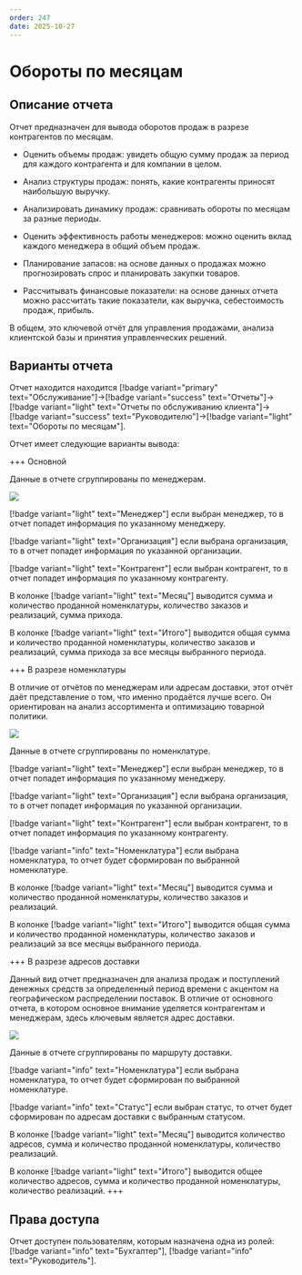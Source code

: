 ```yaml
---
order: 247
date: 2025-10-27
---
```

# Обороты по месяцам

## Описание отчета

Отчет предназначен для вывода оборотов продаж в разрезе контрагентов по месяцам.

- Оценить объемы продаж: увидеть общую сумму продаж за период для каждого контрагента и для компании в целом. 

- Анализ структуры продаж: понять, какие контрагенты приносят наибольшую выручку.

- Анализировать динамику продаж: сравнивать обороты по месяцам за разные периоды.

- Оценить эффективность работы менеджеров: можно оценить вклад каждого менеджера в общий объем продаж.

- Планирование запасов: на основе данных о продажах можно прогнозировать спрос и планировать закупки товаров.

- Рассчитывать финансовые показатели: на основе данных отчета можно рассчитать такие показатели, как выручка, себестоимость продаж, прибыль.

В общем, это ключевой отчёт для управления продажами, анализа клиентской базы и принятия управленческих решений.

## Варианты отчета

Отчет находится находится [!badge variant="primary" text="Обслуживание"]->[!badge variant="success" text="Отчеты"]->[!badge variant="light" text="Отчеты по обслуживанию клиента"]->[!badge variant="success" text="Руководителю"]->[!badge variant="light" text="Обороты по месяцам"].

Отчет имеет следующие варианты вывода:

+++ Основной

Данные в отчете сгруппированы по менеджерам.

![](/images/Обороты_по_месяцам.jpg)

[!badge variant="light" text="Менеджер"] если выбран менеджер, то в отчет попадет информация по указанному менеджеру. 

[!badge variant="light" text="Организация"] если выбрана организация, то в отчет попадет информация по указанной организации.

[!badge variant="light" text="Контрагент"] если выбран контрагент, то в отчет попадет информация по указанному контрагенту. 

В колонке [!badge variant="light" text="Месяц"] выводится сумма и количество проданной номенклатуры, количество заказов и реализаций, сумма прихода.

В колонке [!badge variant="light" text="Итого"] выводится общая сумма и количество проданной номенклатуры, количество заказов и реализаций, сумма прихода за все месяцы выбранного периода.

+++ В разрезе номенклатуры

В отличие от отчётов по менеджерам или адресам доставки, этот отчёт даёт представление о том, что именно продаётся лучше всего. 
Он ориентирован на анализ ассортимента и оптимизацию товарной политики.

![](/images/Обороты_по_месяцам_номанклатура.jpg)

Данные в отчете сгруппированы по номенклатуре.

[!badge variant="light" text="Менеджер"] если выбран менеджер, то в отчет попадет информация по указанному менеджеру. 

[!badge variant="light" text="Организация"] если выбрана организация, то в отчет попадет информация по указанной организации.

[!badge variant="light" text="Контрагент"] если выбран контрагент, то в отчет попадет информация по указанному контрагенту. 

[!badge variant="info" text="Номенклатура"] если выбрана номенклатура, то отчет будет сформирован по выбранной номенклатуре.

В колонке [!badge variant="light" text="Месяц"] выводится сумма и количество проданной номенклатуры, количество заказов и реализаций.

В колонке [!badge variant="light" text="Итого"] выводится общая сумма и количество проданной номенклатуры, количество заказов и реализаций за все месяцы выбранного периода.

+++ В разрезе адресов доставки

Данный вид отчет предназначен для анализа продаж и поступлений денежных средств за определенный период времени с акцентом на географическом распределении поставок. 
В отличие от основного отчета, в котором основное внимание уделяется контрагентам и менеджерам, здесь ключевым является адрес доставки. 

![](/images/Обороты_по_месяцам_ад.jpg)

Данные в отчете сгруппированы по маршруту доставки.

[!badge variant="info" text="Номенклатура"] если выбрана номенклатура, то отчет будет сформирован по выбранной номенклатуре.

[!badge variant="info" text="Статус"] если выбран статус, то отчет будет сформирован по адресам доставки с выбранным статусом.

В колонке [!badge variant="light" text="Месяц"] выводится количество адресов, сумма и количество проданной номенклатуры, количество реализаций.

В колонке [!badge variant="light" text="Итого"] выводится общее количество адресов, сумма и количество проданной номенклатуры, количество реализаций.
+++


## Права доступа

Отчет доступен пользователям, которым назначена одна из ролей: [!badge variant="info" text="Бухгалтер"], [!badge variant="info" text="Руководитель"].

